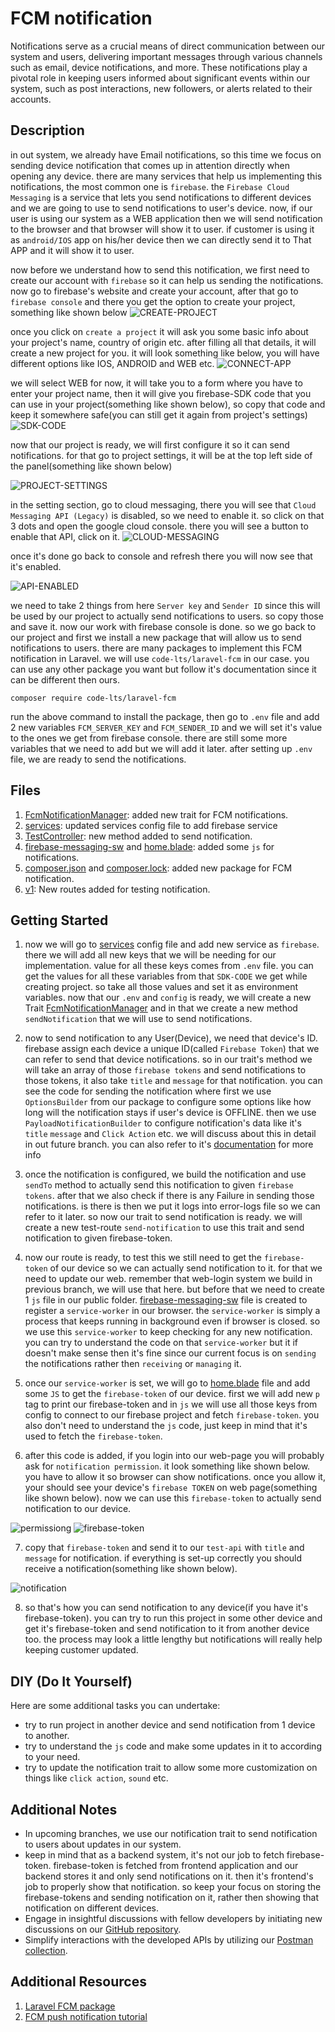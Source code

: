 # FCM notification

Notifications serve as a crucial means of direct communication between our system and users, delivering important messages through various channels such as email, device notifications, and more. These notifications play a pivotal role in keeping users informed about significant events within our system, such as post interactions, new followers, or alerts related to their accounts.

## Description

in out system, we already have Email notifications, so this time we focus on sending device notification that comes up in attention directly when opening any device. there are many services that help us implementing this notifications, the most common one is `firebase`. the `Firebase Cloud Messaging` is a service that lets you send notifications to different devices and we are going to use to send notifications to user's device. now, if our user is using our system as a WEB application then we will send notification to the browser and that browser will show it to user. if customer is using it as `android/IOS` app on his/her device then we can directly send it to That APP and it will show it to user.

now before we understand how to send this notification, we first need to create our account with `firebase` so it can help us sending the notifications. now go to firebase's website and create your account, after that go to `firebase console` and there you get the option to create your project, something like shown below
<img src="https://i.ibb.co/KNnzv0F/CREATE-PROJECT.png" alt="CREATE-PROJECT" border="0">

once you click on `create a project` it will ask you some basic info about your project's name, country of origin etc. after filling all that details, it will create a new project for you. it will look something like below, you will have different options like IOS, ANDROID and WEB etc.
<img src="https://i.ibb.co/cDcG5qp/CONNECT-APP.png" alt="CONNECT-APP" border="0">

we will select WEB for now, it will take you to a form where you have to enter your project name, then it will give you firebase-SDK code that you can use in your project(something like shown below), so copy that code and keep it somewhere safe(you can still get it again from project's settings)
<img src="https://i.ibb.co/qnZVtn2/SDK-CODE.png" alt="SDK-CODE" border="0">

now that our project is ready, we will first configure it so it can send notifications. for that go to project settings, it will be at the top left side of the panel(something like shown below)

<img src="https://i.ibb.co/RgCLnMg/PROJECT-SETTINGS.png" alt="PROJECT-SETTINGS" border="0">

in the setting section, go to cloud messaging, there you will see that `Cloud Messaging API (Legacy)` is disabled, so we need to enable it. so click on that 3 dots and open the google cloud console. there you will see a button to enable that API, click on it.
<img src="https://i.ibb.co/rxZrNCX/CLOUD-MESSAGING.png" alt="CLOUD-MESSAGING" border="0">

 once it's done go back to console and refresh there you will now see that it's enabled.

 <img src="https://i.ibb.co/r6VKc65/API-ENABLED.png" alt="API-ENABLED" border="0">

we need to take 2 things from here `Server key` and `Sender ID` since this will be used by our project to actually send notifications to users. so copy those and save it. now our work with firebase console is done. so we go back to our project and first we install a new package that will allow us to send notifications to users. there are many packages to implement this FCM notification in Laravel. we will use `code-lts/laravel-fcm` in our case. you can use any other package you want but follow it's documentation since it can be different then ours.

```
composer require code-lts/laravel-fcm
```

run the above command to install the package, then go to `.env` file and add 2 new variables `FCM_SERVER_KEY` and `FCM_SENDER_ID` and we will set it's value to the ones we get from firebase console. there are still some more variables that we need to add but we will add it later. after setting up `.env` file, we are ready to send the notifications.

## Files

1. [FcmNotificationManager](app/Traits/FcmNotificationManager.php): added new trait for FCM notifications.
2. [services](config/services.php): updated services config file to add firebase service
3. [TestController](app/Http/Controllers/Api/v1/TestController.php): new method added to send notification.
4. [firebase-messaging-sw](public/firebase-messaging-sw.js) and [home.blade](resources/views/auth/home.blade.php): added some `js` for notifications.
5. [composer.json](composer.json) and [composer.lock](composer.lock): added new package for FCM notification.
6. [v1](routes/api/v1.php): New routes added for testing notification.

## Getting Started

1. now we will go to [services](config/services.php) config file and add new service as `firebase`. there we will add all new keys that we will be needing for our implementation. value for all these keys comes from `.env` file. you can get the values for all these variables from that `SDK-CODE` we get while creating project. so take all those values and set it as environment variables. now that our `.env` and `config` is ready, we will create a new Trait [FcmNotificationManager](app/Traits/FcmNotificationManager.php) and in that we create a new method `sendNotification` that we will use to send notifications.

2. now to send notification to any User(Device), we need that device's ID. firebase assign each device a unique ID(called `Firebase Token`) that we can refer to send that device notifications. so in our trait's method we will take an array of those `firebase tokens` and send notifications to those tokens, it also take `title` and `message` for that notification. you can see the code for sending the notification where first we use `OptionsBuilder` from our package to configure some options like how long will the notification stays if user's device is OFFLINE. then we use `PayloadNotificationBuilder` to configure notification's data like it's `title` `message` and `Click Action` etc. we will discuss about this in detail in out future branch. you can also refer to it's [documentation](https://github.com/code-lts/Laravel-FCM) for more info

3. once the notification is configured, we build the notification and use `sendTo` method to actually send this notification to given `firebase tokens`. after that we also check if there is any Failure in sending those notifications. is there is then we put it logs into error-logs file so we can refer to it later. so now our trait to send notification is ready. we will create a new test-route `send-notification` to use this trait and send notification to given firebase-token.

4. now our route is ready, to test this we still need to get the `firebase-token` of our device so we can actually send notification to it. for that we need to update our web. remember that web-login system we build in previous branch, we will use that here. but before that we need to create 1 `js` file in our public folder. [firebase-messaging-sw](public/firebase-messaging-sw.js) file is created to register a `service-worker` in our browser. the `service-worker` is simply a process that keeps running in background even if browser is closed. so we use this `service-worker` to keep checking for any new notification. you can try to understand the code on that `service-worker` but it if doesn't make sense then it's fine since our current focus is on `sending` the notifications rather then `receiving` or `managing` it.

5. once our `service-worker` is set, we will go to [home.blade](resources/views/auth/home.blade.php) file and add some `JS` to get the `firebase-token` of our device. first we will add new `p` tag to print our firebase-token and in `js` we will use all those keys from config to connect to our firebase project and fetch `firebase-token`. you also don't need to understand the `js` code, just keep in mind that it's used to fetch the `firebase-token`.

6. after this code is added, if you login into our web-page you will probably ask for `notification permission`. it look something like shown below. you have to allow it so browser can show notifications. once you allow it, your should see your device's `firebase TOKEN` on web page(something like shown below). now we can use this `firebase-token` to actually send notification to our device.

<img src="https://i.ibb.co/Kmc2tRX/permissiong.png" alt="permissiong" border="0">
<img src="https://i.ibb.co/NxqHQXL/firebase-token.png" alt="firebase-token" border="0">

7. copy that `firebase-token` and send it to our `test-api` with `title` and `message` for notification. if everything is set-up correctly you should receive a notification(something like shown below).

<img src="https://i.ibb.co/9TXSmvs/notification.png" alt="notification" border="0">

8. so that's how you can send notification to any device(if you have it's firebase-token). you can try to run this project in some other device and get it's firebase-token and send notification to it from another device too. the process may look a little lengthy but notifications will really help keeping customer updated.

## DIY (Do It Yourself)

Here are some additional tasks you can undertake:

- try to run project in another device and send notification from 1 device to another.
- try to understand the `js` code and make some updates in it to according to your need.
- try to update the notification trait to allow some more customization on things like `click action`, `sound` etc.

## Additional Notes

- In upcoming branches, we use our notification trait to send notification to users about updates in our system.
- keep in mind that as a backend system, it's not our job to fetch firebase-token. firebase-token is fetched from frontend application and our backend stores it and only send notifications on it. then it's frontend's job to properly show that notification. so keep your focus on storing the firebase-tokens and sending notification on it, rather then showing that notification on different devices.
- Engage in insightful discussions with fellow developers by initiating new discussions on our [GitHub repository](https://github.com/mazimez/laravel-hands-on/discussions).
- Simplify interactions with the developed APIs by utilizing our [Postman collection](https://elements.getpostman.com/redirect?entityId=13692349-4c7deece-f174-43a3-adfa-95e6cf36792b&entityType=collection).

## Additional Resources
1. [Laravel FCM package](https://github.com/code-lts/Laravel-FCM)
2. [FCM push notification tutorial](https://medium.com/geekculture/laravel-tutorial-push-notification-with-firebase-laravel-9-3095058c2155)
